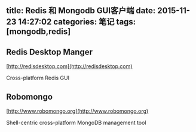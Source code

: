 title: Redis 和 Mongodb GUI客户端
date: 2015-11-23 14:27:02
categories: 笔记
tags: [mongodb,redis]
---

## Redis Desktop Manger ##

[http://redisdesktop.com](http://redisdesktop.com)

Cross-platform Redis GUI

## Robomongo ##

[http://www.robomongo.org](http://www.robomongo.org)

Shell-centric cross-platform MongoDB management tool 
